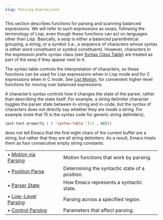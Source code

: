 ```yaml
---
slug: Parsing-Expressions
---
```


This section describes functions for parsing and scanning balanced expressions. We will refer to such expressions as *sexps*, following the terminology of Lisp, even though these functions can act on languages other than Lisp. Basically, a sexp is either a balanced parenthetical grouping, a string, or a symbol (i.e., a sequence of characters whose syntax is either word constituent or symbol constituent). However, characters in the expression prefix syntax class (see [Syntax Class Table](/docs/elisp/Syntax-Class-Table)) are treated as part of the sexp if they appear next to it.

The syntax table controls the interpretation of characters, so these functions can be used for Lisp expressions when in Lisp mode and for C expressions when in C mode. See [List Motion](/docs/elisp/List-Motion), for convenient higher-level functions for moving over balanced expressions.

A character’s syntax controls how it changes the state of the parser, rather than describing the state itself. For example, a string delimiter character toggles the parser state between in-string and in-code, but the syntax of characters does not directly say whether they are inside a string. For example (note that 15 is the syntax code for generic string delimiters),

```lisp
(put-text-property 1 9 'syntax-table '(15 . nil))
```

does not tell Emacs that the first eight chars of the current buffer are a string, but rather that they are all string delimiters. As a result, Emacs treats them as four consecutive empty string constants.

|                                                          |    |                                                |
| :------------------------------------------------------- | -- | :--------------------------------------------- |
| • [Motion via Parsing](/docs/elisp/Motion-via-Parsing)   |    | Motion functions that work by parsing.         |
| • [Position Parse](/docs/elisp/Position-Parse)           |    | Determining the syntactic state of a position. |
| • [Parser State](/docs/elisp/Parser-State)               |    | How Emacs represents a syntactic state.        |
| • [Low-Level Parsing](/docs/elisp/Low_002dLevel-Parsing) |    | Parsing across a specified region.             |
| • [Control Parsing](/docs/elisp/Control-Parsing)         |    | Parameters that affect parsing.                |
